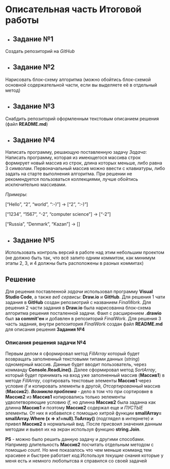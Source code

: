 # Описательная часть Итоговой работы

* ## Задание №1

 Создать репозиторий на *GitHub*

* ## Задание №2
 Нарисовать блок-схему алгоритма (можно обойтись блок-схемой основной содержательной части, если вы выделяете её в отдельный метод)

* ## Задание №3
 Снабдить репозиторий оформленным текстовым описанием решения (файл **README.md**)

* ## Задание №4
 Написать программу, решающую поставленную задачу
 *Задача*: Написать программу, которая из имеющегося массива строк формирует новый массив из строк, длина которых меньше, либо равна 3 символам. Первоначальный массив можно ввести с клавиатуры, либо задать на старте выполнения алгоритма. При решении не рекомендуется пользоваться коллекциями, лучше обойтись исключительно массивами.
 
 *Примеры*:

 [“Hello”, “2”, “world”, “:-)”] → [“2”, “:-)”]

 [“1234”, “1567”, “-2”, “computer science”] → [“-2”]

 [“Russia”, “Denmark”, “Kazan”] → []

* ## Задание №5
 Использовать контроль версий в работе над этим небольшим проектом (не должно быть так, что всё залито одним коммитом, как минимум этапы 2, 3, и 4 должны быть расположены в разных коммитах)


## **Решение**
 Для решения поставленной *задачи* использовал программу **Visual Studio Code**, а также *веб сервисы*: **Draw.io** и **GitHub**. 
 Для решения 1 чати задания в **GitHub** создан репозиотрий с названием *FinalWork*. 
 Для решения 2 части задания в **Draw.io** была нарисованна блок-схема алгоритма решения посталенной задачи. Фаил с расширением **.drawio** был **за commit'ен** и добавлен в репозиторий *FinalWork*. 
 Для решения 3 часть задания, внутри репозитория *FinalWork* создан файл **README.md** для описания решения **Задания №4**

### **Описания решения задачи №4**
 Первым делом я сформировал метод *FillArray* который будет возвращать заполненный текстовыми типами данных (*string*) одномерный массив. Данные будет вводит пользователь, через комманду **Console.ReadLine()**. Далее сформировал метод *SortArray*, который будет принимать на вход уже заполненный массив (**Массив1**) в методе *FillArray*, сортировать текстовые элементы **Массив1** через условие *if* и копировать элементы в другой, *Отсортированный* массив (**Массив2**). **_Возникла проблема_** - дело в том что при сортировке в **Массив2** из **Массив1** копировались только эелементы удволетворяющие условию *if*, но длинна **Массив2** была заданна как длинна **Массив1** и поэтому **Массив2** содержал еще и *ПУСТЫЕ* элементы. От них я избавился с помощью хитрой функции **smallArray= smallArray.Where (x => x!=null).ToArray()** (подглядел в интернете) и привел **Массив2** в нормальный вид. После присвоил значения данным методам и вывел их на экран используя функцию **string.Join**.

 **PS** - можно было решить данную задачу и другими способами. Например длительность **Массив2** посчитать отдельным методом с помощью *count*. Но мне показалось что чем меньше комманд тем красивее и быстрее работает *код*.Используя *текущие* снания которые у меня есть и немного любопытсва я справился со своей задачей 
 
 
